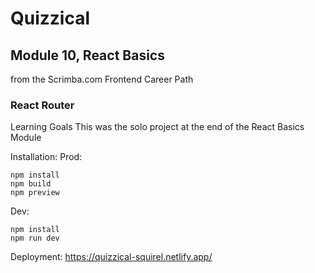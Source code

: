 # Quizzical
## Module 10, React Basics
from the Scrimba.com Frontend Career Path

### React Router
Learning Goals
This was the solo project at the end of the React Basics Module


Installation: Prod:
```
npm install
npm build
npm preview
```
Dev:
```
npm install
npm run dev
```
Deployment: https://quizzical-squirel.netlify.app/ 

